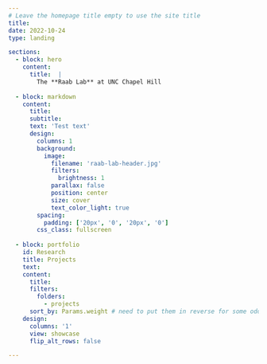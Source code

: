 ```yaml
---
# Leave the homepage title empty to use the site title
title:
date: 2022-10-24
type: landing

sections:
  - block: hero
    content: 
      title:  | 
        The **Raab Lab** at UNC Chapel Hill
      
  - block: markdown
    content: 
      title: 
      subtitle: 
      text: 'Test text'
      design: 
        columns: 1
        background: 
          image: 
            filename: 'raab-lab-header.jpg'
            filters:
              brightness: 1
            parallax: false
            position: center
            size: cover
            text_color_light: true
        spacing: 
          padding: ['20px', '0', '20px', '0']
        css_class: fullscreen
          
  - block: portfolio
    id: Research
    title: Projects
    text: 
    content: 
      title: 
      filters: 
        folders: 
          - projects
      sort_by: Params.weight # need to put them in reverse for some odd reason
    design: 
      columns: '1'
      view: showcase
      flip_alt_rows: false

---
```


 
